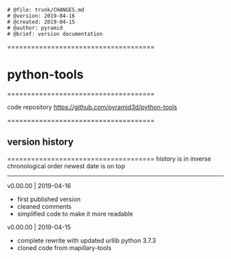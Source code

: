 ```
# @file: trunk/CHANGES.md
# @version: 2019-04-16
# @created: 2019-04-15
# @author: pyramid
# @brief: version documentation
```


=====================================
# python-tools
=====================================

code repository
https://github.com/pyramid3d/python-tools


=====================================
## version history
=====================================
history is in inverse chronological order
newest date is on top

-------------------------------------

v0.00.00 | 2019-04-16
- first published version
- cleaned comments
- simplified code to make it more readable

v0.00.00 | 2019-04-15
- complete rewrite with updated urllib python 3.7.3
- cloned code from mapillary-tools

